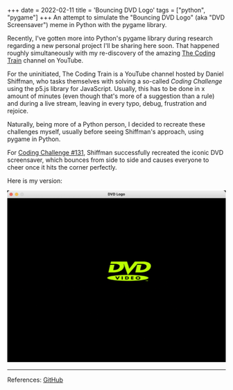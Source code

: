 +++
date = 2022-02-11
title = 'Bouncing DVD Logo'
tags = ["python", "pygame"]
+++
An attempt to simulate the "Bouncing DVD Logo" (aka "DVD Screensaver") meme in Python with the pygame library.

Recently, I've gotten more into Python's pygame library during research regarding a new personal project I'll be sharing here soon. That happened roughly simultaneously with my re-discovery of the amazing [The Coding Train](https://www.youtube.com/channel/UCvjgXvBlbQiydffZU7m1_aw) channel on YouTube.

For the uninitiated, The Coding Train is a YouTube channel hosted by Daniel Shiffman, who tasks themselves with solving a so-called *Coding Challenge* using the p5.js library for JavaScript. Usually, this has to be done in x amount of minutes (even though that's more of a suggestion than a rule) and during a live stream, leaving in every typo, debug, frustration and rejoice.

Naturally, being more of a Python person, I decided to recreate these challenges myself, usually before seeing Shiffman's approach, using pygame in Python.

For [Coding Challenge #131](https://youtu.be/0j86zuqqTlQ), Shiffman successfully recreated the iconic DVD screensaver, which bounces from side to side and causes everyone to cheer once it hits the corner perfectly.

Here is my version:

![DVD Example](https://raw.githubusercontent.com/lbreede/4xC/main/131-dvd-logo/dvd_example.gif)

***

References: [GitHub](https://github.com/lbreede/4xC/tree/main/131-dvd-logo)
